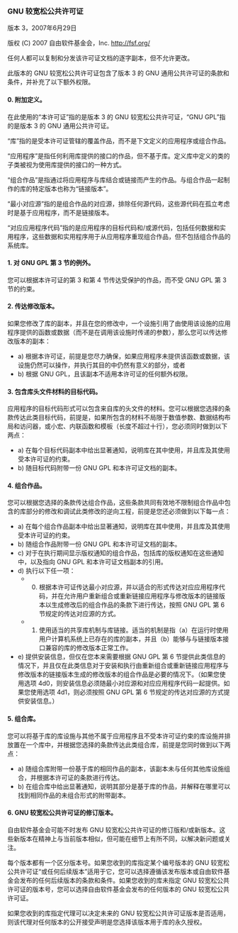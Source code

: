 ﻿### GNU 较宽松公共许可证

版本 3，2007年6月29日

版权 (C) 2007 自由软件基金会，Inc.
<http://fsf.org/>

任何人都可以复制和分发该许可证文档的逐字副本，但不允许更改。

此版本的 GNU 较宽松公共许可证包含了版本 3 的 GNU 通用公共许可证的条款和条件，并补充了以下额外权限。

#### 0. 附加定义。

在此使用的“本许可证”指的是版本 3 的 GNU 较宽松公共许可证，“GNU GPL”指的是版本 3 的 GNU 通用公共许可证。

“库”指的是受本许可证管辖的覆盖作品，而不是下文定义的应用程序或组合作品。

“应用程序”是指任何利用库提供的接口的作品，但不基于库。定义库中定义的类的子类被视为使用库提供的接口的一种方式。

“组合作品”是指通过将应用程序与库结合或链接而产生的作品。与组合作品一起制作的库的特定版本也称为“链接版本”。

“最小对应源”指的是组合作品的对应源，排除任何源代码，这些源代码在孤立考虑时是基于应用程序，而不是链接版本。

“对应应用程序代码”指的是应用程序的目标代码和/或源代码，包括任何数据和实用程序，这些数据和实用程序用于从应用程序重现组合作品，但不包括组合作品的系统库。

#### 1. 对 GNU GPL 第 3 节的例外。

您可以根据本许可证的第 3 和第 4 节传达受保护的作品，而不受 GNU GPL 第 3 节的约束。

#### 2. 传达修改版本。

如果您修改了库的副本，并且在您的修改中，一个设施引用了由使用该设施的应用程序提供的函数或数据（而不是在调用该设施时传递的参数），那么您可以传达修改版本的副本：

-   a) 根据本许可证，前提是您尽力确保，如果应用程序未提供该函数或数据，该设施仍然可以操作，并执行其目的中仍然有意义的部分，或者
-   b) 根据 GNU GPL，且该副本不适用本许可证的任何额外权限。

#### 3. 包含库头文件材料的目标代码。

应用程序的目标代码形式可以包含来自库的头文件的材料。您可以根据您选择的条款传达此类目标代码，前提是，如果所包含的材料不局限于数值参数、数据结构布局和访问器，或小宏、内联函数和模板（长度不超过十行），您必须同时做到以下两点：

-   a) 在每个目标代码副本中给出显著通知，说明库在其中使用，并且库及其使用受本许可证的约束。
-   b) 随目标代码附带一份 GNU GPL 和本许可证文档的副本。

#### 4. 组合作品。

您可以根据您选择的条款传达组合作品，这些条款共同有效地不限制组合作品中包含的库部分的修改和调试此类修改的逆向工程，前提是您还必须做到以下每一点：

-   a) 在每个组合作品副本中给出显著通知，说明库在其中使用，并且库及其使用受本许可证的约束。
-   b) 随组合作品附带一份 GNU GPL 和本许可证文档的副本。
-   c) 对于在执行期间显示版权通知的组合作品，包括库的版权通知在这些通知中，以及指向 GNU GPL 和本许可证文档副本的引用。
-   d) 执行以下任一项：
    -   0) 根据本许可证传达最小对应源，并以适合的形式传达对应应用程序代码，并在允许用户重新组合或重新链接应用程序与修改版本的链接版本以生成修改后的组合作品的条款下进行传达，按照 GNU GPL 第 6 节规定的传达对应源的方式。
    -   1) 使用适当的共享库机制与库链接。适当的机制是指（a）在运行时使用用户计算机系统上已存在的库的副本，并且（b）能够与与链接版本接口兼容的库的修改版本正常工作。
-   e) 提供安装信息，但仅在您本来需要根据 GNU GPL 第 6 节提供此类信息的情况下，并且仅在此类信息对于安装和执行由重新组合或重新链接应用程序与修改版本的链接版本生成的修改版本的组合作品是必要的情况下。（如果您使用选项 4d0，则安装信息必须随最小对应源和对应应用程序代码一起提供。如果您使用选项 4d1，则必须按照 GNU GPL 第 6 节规定的传达对应源的方式提供安装信息。）

#### 5. 组合库。

您可以将基于库的库设施与其他不属于应用程序且不受本许可证约束的库设施并排放置在一个库中，并根据您选择的条款传达此类组合库，前提是您同时做到以下两点：

-   a) 随组合库附带一份基于库的相同作品的副本，该副本未与任何其他库设施组合，并根据本许可证的条款进行传达。
-   b) 在组合库中给出显著通知，说明其部分是基于库的作品，并解释在哪里可以找到相同作品的未组合形式的附带副本。

#### 6. GNU 较宽松公共许可证的修订版本。

自由软件基金会可能不时发布 GNU 较宽松公共许可证的修订版和/或新版本。这些新版本在精神上与当前版本相似，但可能在细节上有所不同，以解决新问题或关注。

每个版本都有一个区分版本号。如果您收到的库指定某个编号版本的 GNU 较宽松公共许可证“或任何后续版本”适用于它，您可以选择遵循该发布版本或自由软件基金会发布的任何后续版本的条款和条件。如果您收到的库未指定 GNU 较宽松公共许可证的版本号，您可以选择自由软件基金会发布的任何版本的 GNU 较宽松公共许可证。

如果您收到的库指定代理可以决定未来的 GNU 较宽松公共许可证版本是否适用，则该代理对任何版本的公开接受声明是您选择该版本用于库的永久授权。
